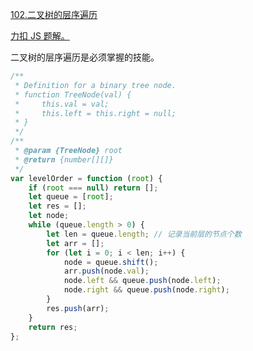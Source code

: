 [102.二叉树的层序遍历](https://leetcode-cn.com/problems/binary-tree-level-order-traversal/solution/er-cha-shu-de-ceng-ci-bian-li-by-leetcode/)

[力扣 JS 题解。](https://github.com/GuYueJiaJie/blog/tree/master/%E6%95%B0%E6%8D%AE%E7%BB%93%E6%9E%84%E4%B8%8E%E7%AE%97%E6%B3%95)

二叉树的层序遍历是必须掌握的技能。

```javascript
/**
 * Definition for a binary tree node.
 * function TreeNode(val) {
 *     this.val = val;
 *     this.left = this.right = null;
 * }
 */
/**
 * @param {TreeNode} root
 * @return {number[][]}
 */
var levelOrder = function (root) {
    if (root === null) return [];
    let queue = [root];
    let res = [];
    let node;
    while (queue.length > 0) {
        let len = queue.length; // 记录当前层的节点个数
        let arr = [];
        for (let i = 0; i < len; i++) {
            node = queue.shift();
            arr.push(node.val);
            node.left && queue.push(node.left);
            node.right && queue.push(node.right);
        }
        res.push(arr);
    }
    return res;
};
```
